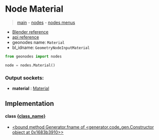 # Node Material

> [main](../structure.md) - [nodes](nodes.md) - [nodes menus](nodes_menus.md)

- [Blender reference](https://docs.blender.org/manual/en/latest/modeling/geometry_nodes/input/material.html)
- [api reference](https://docs.blender.org/api/current/bpy.types.GeometryNodeInputMaterial.html)
- geonodes name: `Material`
- bl_idname: `GeometryNodeInputMaterial`

```python
from geonodes import nodes

node = nodes.Material()
```

### Output sockets:

- **material** : [Material](Material.md)

## Implementation

#### class [{class_name}]({class_name}.md)

 - [<bound method Generator.fname of <generator.code_gen.Constructor object at 0x1683b3910>>](Material.md#Material-classmethod)

